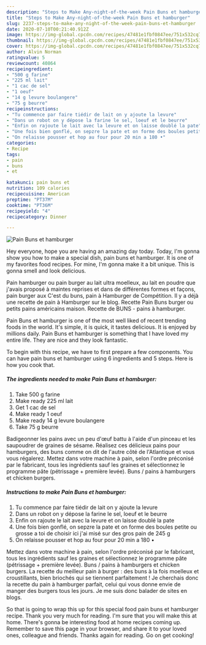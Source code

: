 ```yaml
---
description: "Steps to Make Any-night-of-the-week Pain Buns et hamburger"
title: "Steps to Make Any-night-of-the-week Pain Buns et hamburger"
slug: 2237-steps-to-make-any-night-of-the-week-pain-buns-et-hamburger
date: 2020-07-10T00:21:40.912Z
image: https://img-global.cpcdn.com/recipes/47481e1fbf0847ee/751x532cq70/pain-buns-et-hamburger-photo-principale-de-la-recette.jpg
thumbnail: https://img-global.cpcdn.com/recipes/47481e1fbf0847ee/751x532cq70/pain-buns-et-hamburger-photo-principale-de-la-recette.jpg
cover: https://img-global.cpcdn.com/recipes/47481e1fbf0847ee/751x532cq70/pain-buns-et-hamburger-photo-principale-de-la-recette.jpg
author: Alvin Norman
ratingvalue: 5
reviewcount: 40864
recipeingredient:
- "500 g farine"
- "225 ml lait"
- "1 cac de sel"
- "1 oeuf"
- "14 g levure boulangere"
- "75 g beurre"
recipeinstructions:
- "Tu commence par faire tiédir de lait on y ajoute la levure"
- "Dans un robot on y dépose la farine le sel, loeuf et le beurre"
- "Enfin on rajoute le lait avec la levure et on laisse doublé la pate"
- "Une fois bien gonflé, on sepzre la pate et on forme des boules petite ou grosse a toi de choisir ici j&#39;ai misé sur des gros pain de 245 g"
- "On relaisse pousser et hop au four pour 20 min a 180 •"
categories:
- Recipe
tags:
- pain
- buns
- et

katakunci: pain buns et 
nutrition: 109 calories
recipecuisine: American
preptime: "PT37M"
cooktime: "PT36M"
recipeyield: "4"
recipecategory: Dinner

---
```



![Pain Buns et hamburger](https://img-global.cpcdn.com/recipes/47481e1fbf0847ee/751x532cq70/pain-buns-et-hamburger-photo-principale-de-la-recette.jpg)

Hey everyone, hope you are having an amazing day today. Today, I'm gonna show you how to make a special dish, pain buns et hamburger. It is one of my favorites food recipes. For mine, I'm gonna make it a bit unique. This is gonna smell and look delicious.

Pain hamburger ou pain burger au lait ultra moelleux, au lait en poudre que j&#39;avais proposé à maintes reprises et dans de différentes formes et façons, pain burger aux C&#39;est du buns, pain à Hamburger de Compétition. Il y a déjà une recette de pain à Hamburger sur le blog. Recette Pain Buns burger ou petits pains américains maison. Recette de BUNS - pains à hamburger.

Pain Buns et hamburger is one of the most well liked of recent trending foods in the world. It's simple, it is quick, it tastes delicious. It is enjoyed by millions daily. Pain Buns et hamburger is something that I have loved my entire life. They are nice and they look fantastic.


To begin with this recipe, we have to first prepare a few components. You can have pain buns et hamburger using 6 ingredients and 5 steps. Here is how you cook that.

<!--inarticleads1-->

##### The ingredients needed to make Pain Buns et hamburger:

1. Take 500 g farine
1. Make ready 225 ml lait
1. Get 1 cac de sel
1. Make ready 1 oeuf
1. Make ready 14 g levure boulangere
1. Take 75 g beurre


Badigeonner les pains avec un peu d&#39;œuf battu à l&#39;aide d&#39;un pinceau et les saupoudrer de graines de sésame. Réalisez ces délicieux pains pour hamburgers, des buns comme on dit de l&#39;autre côté de l&#39;Atlantique et vous vous régalerez. Mettez dans votre machine à pain, selon l&#39;ordre préconisé par le fabricant, tous les ingrédients sauf les graines et sélectionnez le programme pâte (pétrissage + première levée). Buns / pains à hamburgers et chicken burgers. 

<!--inarticleads2-->

##### Instructions to make Pain Buns et hamburger:

1. Tu commence par faire tiédir de lait on y ajoute la levure
1. Dans un robot on y dépose la farine le sel, loeuf et le beurre
1. Enfin on rajoute le lait avec la levure et on laisse doublé la pate
1. Une fois bien gonflé, on sepzre la pate et on forme des boules petite ou grosse a toi de choisir ici j&#39;ai misé sur des gros pain de 245 g
1. On relaisse pousser et hop au four pour 20 min a 180 •


Mettez dans votre machine à pain, selon l&#39;ordre préconisé par le fabricant, tous les ingrédients sauf les graines et sélectionnez le programme pâte (pétrissage + première levée). Buns / pains à hamburgers et chicken burgers. La recette du meilleur pain à burger : des buns à la fois moelleux et croustillants, bien briochés qui se tiennent parfaitement ! Je cherchais donc la recette du pain à hamburger parfait, celui qui vous donne envie de manger des burgers tous les jours. Je me suis donc balader de sites en blogs. 

So that is going to wrap this up for this special food pain buns et hamburger recipe. Thank you very much for reading. I'm sure that you will make this at home. There's gonna be interesting food at home recipes coming up. Remember to save this page in your browser, and share it to your loved ones, colleague and friends. Thanks again for reading. Go on get cooking!
